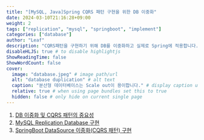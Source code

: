 ```yaml
---
title: "[MySQL, Java]Spring CQRS 패턴 구현을 위한 DB 이중화"
date: 2024-03-10T21:16:28+09:00
weight: 2
tags: ["replication", "mysql", "springboot", "implement"]
categories: ["database"]
author: "Leaf"
description: "CQRS패턴을 구현하기 위해 DB를 이중화하고 실제로 Spring에 적용합니다."
disableHLJS: true # to disable highlightjs
ShowReadingTime: false
ShowWordCount: false
cover:
  image: "database.jpeg" # image path/url
  alt: "database duplication" # alt text
  caption: "분산형 데이터베이스는 Scale out이 용이합니다." # display caption under cover
  relative: true # when using page bundles set this to true
  hidden: false # only hide on current single page
---
```


>

1. [DB 이중화 및 CQRS 패턴의 중요성](https://leaf-nam.github.io/posts/mysql_springboot_cqrs_%ED%8C%A8%ED%84%B4_%EA%B5%AC%ED%98%84%EC%9D%84_%EC%9C%84%ED%95%9C_db_%EC%9D%B4%EC%A4%91%ED%99%94/mysql_replication_database_%EA%B5%AC%ED%98%84/)
2. [MySQL Replication Database 구현](https://leaf-nam.github.io/posts/mysql_springboot_cqrs_%ED%8C%A8%ED%84%B4_%EA%B5%AC%ED%98%84%EC%9D%84_%EC%9C%84%ED%95%9C_db_%EC%9D%B4%EC%A4%91%ED%99%94/mysql_replication_database_%EA%B5%AC%ED%98%84/)
3. [SpringBoot DataSource 이중화(CQRS 패턴) 구현](https://leaf-nam.github.io/posts/mysql_springboot_cqrs_%ED%8C%A8%ED%84%B4_%EA%B5%AC%ED%98%84%EC%9D%84_%EC%9C%84%ED%95%9C_db_%EC%9D%B4%EC%A4%91%ED%99%94/springboot_datasource_%EC%9D%B4%EC%A4%91%ED%99%94cqrs-%ED%8C%A8%ED%84%B4_%EA%B5%AC%ED%98%84/)
